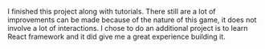 I finished this project along with tutorials. There still are a lot of improvements can be made because of the nature of this game, it does not involve a lot of interactions. I chose to do an additional project is to learn React framework and it did give me a great experience building it.
